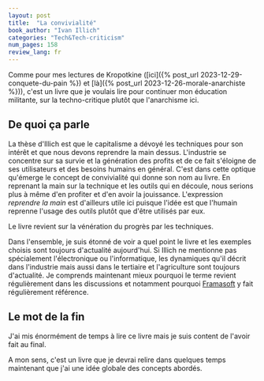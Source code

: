 ```yaml
---
layout: post
title:  "La convivialité"
book_author: "Ivan Illich"
categories: "Tech&Tech-criticism"
num_pages: 158
review_lang: fr
---
```


Comme pour mes lectures de Kropotkine ([ici]({% post_url 2023-12-29-conquete-du-pain %}) et [là]({% post_url 2023-12-26-morale-anarchiste %})), c'est un livre que je voulais lire pour continuer mon éducation militante, sur la techno-critique plutôt que l'anarchisme ici.

## De quoi ça parle

La thèse d'Illich est que le capitalisme a dévoyé les techniques pour son intérêt et que nous devons reprendre la main dessus. L'industrie se concentre sur sa survie et la génération des profits et de ce fait s'éloigne de ses utilisateurs et des besoins humains en général. C'est dans cette optique qu'émerge le concept de convivialité qui donne son nom au livre. En reprenant la main sur la technique et les outils qui en découle, nous serions plus à même d'en profiter et d'en avoir la jouissance. L'expression *reprendre la main* est d'ailleurs utile ici puisque l'idée est que l'humain reprenne l'usage des outils plutôt que d'être utilisés par eux.

Le livre revient sur la vénération du progrès par les techniques.

Dans l'ensemble, je suis étonné de voir a quel point le livre et les exemples choisis sont toujours d'actualité aujourd'hui. Si Illich ne mentionne pas spécialement l'électronique ou l'informatique, les dynamiques qu'il décrit dans l'industrie mais aussi dans le tertiaire et l'agriculture sont toujours d'actualité. Je comprends maintenant mieux pourquoi le terme revient régulièrement dans les discussions et notamment pourquoi [Framasoft](https://framasoft.org/fr/) y fait régulièrement référence.

## Le mot de la fin

J'ai mis énormément de temps à lire ce livre mais je suis content de l'avoir fait au final.

A mon sens, c'est un livre que je devrai relire dans quelques temps maintenant que j'ai une idée globale des concepts abordés.